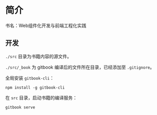# 简介

书名：Web组件化开发与前端工程化实践


## 开发

`./src` 目录为书籍内容的源文件。

`./src/_book` 为 gitbook 编译后的文件所在目录，已经添加至 `.gitignore`。

全局安装 `gitbook-cli`：

```
npm install -g gitbook-cli
```

在 `src` 目录，启动书籍的编译服务：

```
gitbook serve
```
